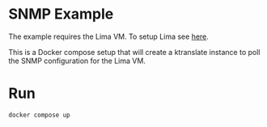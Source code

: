 # SNMP Example
The example requires the Lima VM. To setup Lima see [here](https://github.com/lima-vm/lima#getting-started).

This is a Docker compose setup that will create a ktranslate instance to poll the SNMP configuration
for the Lima VM.

# Run

`docker compose up`

